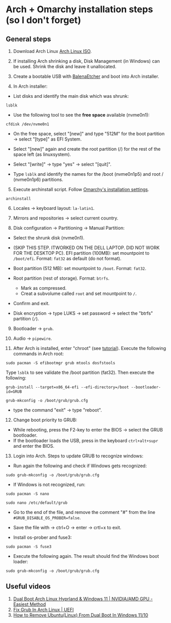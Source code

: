 # Arch + Omarchy installation steps (so I don't forget)

## General steps

1. Download Arch Linux [Arch Linux ISO](https://mirrors.atlas.net.co/archlinux/iso/2025.08.01/archlinux-2025.08.01-x86_64.iso).


2. If installing Arch shrinking a disk, Disk Management (in Windows) can be used. Shrink the disk and leave it
   unallocated.


3. Create a bootable USB with [BalenaEtcher](https://etcher.balena.io/) and boot into Arch installer.


4. In Arch installer:

- List disks and identify the main disk which was shrunk:

```
lsblk
```

- Use the following tool to see the **free space** available (nvme0n1):

```
cfdisk /dev/nvme0n1
```

- On the free space, select "[new]" and type "512M" for the boot partition -> select "[type]" as EFI System.

- Select "[new]" again and create the root partition (/) for the rest of the space left (as linuxsystem).

- Select "[write]" -> type "yes" -> select "[quit]".

- Type ```lsblk``` and identify the names for the /boot (nvme0n1p5) and root / (nvme0n1p6) partitions.


5. Execute archinstall script. Follow [Omarchy's installation settings](https://manuals.omamix.org/2/the-omarchy-manual/50/getting-started).

```
archinstall
```


6. Locales -> keyboard layout: ```la-latin1```.


7. Mirrors and repositories -> select current country.


8. Disk configuration -> Partitioning -> Manual Partition:

- Select the shrunk disk (nvme0n1).

- (SKIP THIS STEP. ITWORKED ON THE DELL LAPTOP. DID NOT WORK FOR THE DESKTOP PC). EFI partition (100MB): set
  mountpoint to ```/boot/efi```. Format: ```fat32``` as default (do not format).

- Boot partition (512 MB): set mountpoint to ```/boot```. Format: ```fat32```.
- Root partition (rest of storage). Format: ```btrfs```.
    - Mark as compressed.
    - Creat a subvolume called ```root``` and set mountpoint to ```/```.
- Confirm and exit.
- Disk encryption -> type LUKS -> set password -> select the "btrfs" partition (```/```).


9. Bootloader -> ```grub```.


10. Audio -> ```pipewire```.


11. After Arch is installed, enter "chroot" (see [tutorial](https://youtu.be/xArcL6WVmwI?t=473)). Execute the
    following commands in Arch root:

```
sudo pacman -S efibootmgr grub mtools dosfstools
```

Type ```lsblk``` to see validate the /boot partition (fat32). Then execute the following:

```
grub-install --target=x86_64-efi --efi-directory=/boot --bootloader-id=GRUB
```

```
grub-mkconfig -o /boot/grub/grub.cfg
```

- type the command "exit" -> type "reboot".


12. Change boot priority to GRUB:

- While rebooting, press the F2-key to enter the BIOS -> select the GRUB bootloader.
- If the bootloader loads the USB, press in the keyboard ```ctrl+alt+supr``` and enter the BIOS.


13. Login into Arch. Steps to update GRUB to recognize windows:

- Run again the following and check if Windows gets recognized:

```
sudo grub-mkconfig -o /boot/grub/grub.cfg
```

- If Windows is not recognized, run:

```
sudo pacman -S nano
```

```
sudo nano /etc/default/grub
```

- Go to the end of the file, and remove the comment "#" from the line ```#GRUB_DISABLE_OS_PROBER=false```.

- Save the file with -> ctrl+O -> enter -> crtl+x to exit.

- Install os-prober and fuse3:

```
sudo pacman -S fuse3
```

- Execute the following again. The result should find the Windows boot loader:

```
sudo grub-mkconfig -o /boot/grub/grub.cfg
```


## Useful videos

1. [Dual Boot Arch Linux Hyprland & Windows 11 | NVIDIA/AMD GPU - Easiest Method](https://www.youtube.com/watch?v=xArcL6WVmwI)
2. [Fix Grub In Arch Linux | UEFI](https://www.youtube.com/watch?v=dF5qzXQGCR8)
3. [How to Remove Ubuntu(Linux) From Dual Boot In Windows 11/10](https://www.youtube.com/watch?v=mQyxtWrUNlE)
